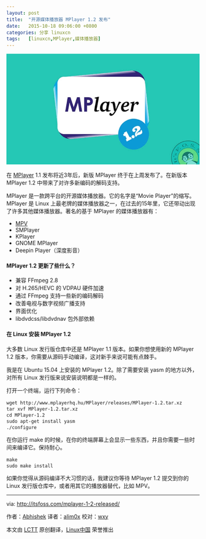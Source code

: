 ```yaml
---
layout: post
title:	"开源媒体播放器 MPlayer 1.2 发布"
date:	2015-10-18 09:06:00 +0800 
categories:	分享 linuxcn 
tags:	[linuxcn,MPlayer,媒体播放器]
---
```



![](/Asserts/Images/album/201510/18/090610wjx3gjv4efr4xrj4.jpg)


在 [MPlayer](https://www.mplayerhq.hu/) 1.1 发布将近3年后，新版 MPlayer 终于在上周发布了。在新版本 MPlayer 1.2 中带来了对许多新编码的解码支持。


MPlayer 是一款跨平台的开源媒体播放器。它的名字是“Movie Player”的缩写。MPlayer 是 Linux 上最老牌的媒体播放器之一，在过去的15年里，它还带动出现了许多其他媒体播放器。著名的基于 MPlayer 的媒体播放器有：


* [MPV](http://mpv.io/)
* SMPlayer
* KPlayer
* GNOME MPlayer
* Deepin Player（深度影音）


#### MPlayer 1.2 更新了些什么？


* 兼容 FFmpeg 2.8
* 对 H.265/HEVC 的 VDPAU 硬件加速
* 通过 FFmpeg 支持一些新的编码解码
* 改善电视与数字视频广播支持
* 界面优化
* libdvdcss/libdvdnav 包外部依赖


#### 在 Linux 安装 MPlayer 1.2


大多数 Linux 发行版仓库中还是 MPlayer 1.1 版本。如果你想使用新的 MPlayer 1.2 版本，你需要从源码手动编译，这对新手来说可能有点棘手。


我是在 Ubuntu 15.04 上安装的 MPlayer 1.2。除了需要安装 yasm 的地方以外，对所有 Linux 发行版来说安装说明都是一样的。


打开一个终端，运行下列命令：



```
wget http://www.mplayerhq.hu/MPlayer/releases/MPlayer-1.2.tar.xz
tar xvf MPlayer-1.2.tar.xz
cd MPlayer-1.2
sudo apt-get install yasm
./configure

```

在你运行 make 的时候，在你的终端屏幕上会显示一些东西，并且你需要一些时间来编译它。保持耐心。



```
make
sudo make install

```

如果你觉得从源码编译不大习惯的话，我建议你等待 MPlayer 1.2 提交到你的 Linux 发行版仓库中，或者用其它的播放器替代，比如 MPV。




---


via: <http://itsfoss.com/mplayer-1-2-released/>


作者：[Abhishek](http://itsfoss.com/author/abhishek/) 译者：[alim0x](https://github.com/alim0x) 校对：[wxy](https://github.com/wxy)


本文由 [LCTT](https://github.com/LCTT/TranslateProject) 原创翻译，[Linux中国](http://linux.cn/) 荣誉推出
